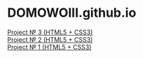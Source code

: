 # DOMOWOIII.github.io
<a href="https://domowoiii.github.io/3.%20Nice%20to%20meet%20you/">Project № 3 (HTML5 + CSS3)</a><br>
<a href="https://domowoiii.github.io/2.%20Mongo/">Project № 2 (HTML5 + CSS3)</a><br>
<a href="https://domowoiii.github.io/1.%20First%20page/#">Project № 1 (HTML5 + CSS3)</a>

